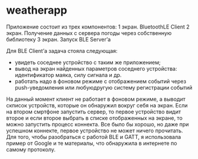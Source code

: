 # weatherapp

Приложение состоит из трех компонентов:
1 экран. BluetoothLE Client
2 экран. Получение данных с сервера погоды через собственную библиотеку
3 экран. Запуск BLE Server’а

Для BLE Client’а задача стояла следующая:
- увидеть соседнее устройство с таким же приложением;
- вывод на экран найденных параметров соседнего устройства: идентификатор маяка, силу сигнала и др.
- работать надо в фоновом режиме с отображением событий через push-уведомления или любуюдругую систему регистрации событий

На данный момент клиент не работает в фоновом режиме, а выводит скписок устройств, которые он обнаружил вокруг себя на экран. Если на втором смртфоне запустить сервер, то первое устройство видит второе и если второе выбрать в списке отображенных на экране, то можно запустить процесс коннекта.
Все было бы хорошо, но даже при успешном коннекте, первое устройство не может ничего прочитать. Для того, чтобы разобраться с работой BLE и GATT, я использовала пример от Google и те материалы, что обнаружила в интернете по самому протоколу. 
